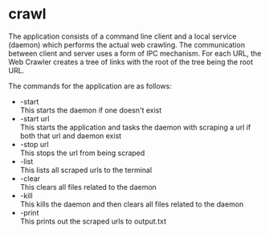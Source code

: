 # crawl
The application consists of a command line client and a local service (daemon) which performs the actual web crawling. The communication between client and server uses a form of IPC mechanism. For each URL, the Web Crawler creates a tree of links with the root of the tree being the root URL.

The commands for the application are as follows:
- -start\
  This starts the daemon if one doesn't exist
- -start url\
  This starts the application and tasks the daemon with scraping a url if both that url and daemon exist
- -stop url\
  This stops the url from being scraped
- -list\
  This lists all scraped urls to the terminal
- -clear\
  This clears all files related to the daemon
- -kill\
  This kills the daemon and then clears all files related to the daemon
- -print\
  This prints out the scraped urls to output.txt
